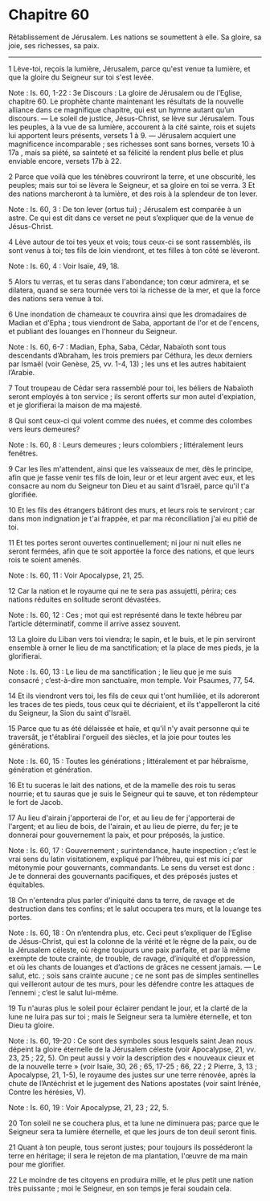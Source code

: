 # Chapitre 60

Rétablissement de Jérusalem.
Les nations se soumettent à elle.
Sa gloire, sa joie, ses richesses, sa paix.

***

1 Lève-toi, reçois la lumière, Jérusalem, parce qu'est venue ta lumière, et que la gloire du Seigneur sur toi s'est levée.

<span class="bible-note">Note : </span> Is. 60, 1-22 : 3e Discours : La gloire de Jérusalem ou de l’Eglise, chapitre 60. Le prophète chante maintenant les résultats de la nouvelle alliance dans ce magnifique chapitre, qui est un hymne autant qu’un discours. ― Le soleil de justice, Jésus-Christ, se lève sur Jérusalem. Tous les peuples, à la vue de sa lumière, accourent à la cité sainte, rois et sujets lui apportent leurs présents, versets 1 à 9. ― Jérusalem acquiert une magnificence incomparable ; ses richesses sont sans bornes, versets 10 à 17a , mais sa piété, sa sainteté et sa félicité la rendent plus belle et plus enviable encore, versets 17b à 22.


2 Parce que voilà que les ténèbres couvriront la terre, et une obscurité, les peuples; mais sur toi se lèvera le Seigneur, et sa gloire en toi se verra. 3 Et des nations marcheront à ta lumière, et des rois à la splendeur de ton lever.

<span class="bible-note">Note : </span> Is. 60, 3 : De ton lever (ortus tui) ; Jérusalem est comparée à un astre. Ce qui est dit dans ce verset ne peut s’expliquer que de la venue de Jésus-Christ.


4 Lève autour de toi tes yeux et vois; tous ceux-ci se sont rassemblés, ils sont venus à toi; tes fils de loin viendront, et tes filles à ton côté se lèveront.

<span class="bible-note">Note : </span> Is. 60, 4 : Voir Isaïe, 49, 18.


5 Alors tu verras, et tu seras dans l'abondance; ton cœur admirera, et se dilatera, quand se sera tournée vers toi la richesse de la mer, et que la force des nations sera venue à toi.


6 Une inondation de chameaux te couvrira ainsi que les dromadaires de Madian et d'Epha ; tous viendront de Saba, apportant de l'or et de l'encens, et publiant des louanges en l'honneur du Seigneur.

<span class="bible-note">Note : </span> Is. 60, 6-7 : Madian, Epha, Saba, Cédar, Nabaïoth sont tous descendants d’Abraham, les trois premiers par Céthura, les deux derniers par Ismaël (voir Genèse, 25, vv. 1-4, 13) ; les uns et les autres habitaient l’Arabie.


7 Tout troupeau de Cédar sera rassemblé pour toi, les béliers de Nabaïoth seront employés à ton service ; ils seront offerts sur mon autel d'expiation, et je glorifierai la maison de ma majesté.


8 Qui sont ceux-ci qui volent comme des nuées, et comme des colombes vers leurs demeures?

<span class="bible-note">Note : </span> Is. 60, 8 : Leurs demeures ; leurs colombiers ; littéralement leurs fenêtres.

9 Car les îles m'attendent, ainsi que les vaisseaux de mer, dès le principe, afin que je fasse venir tes fils de loin, leur or et leur argent avec eux, et les consacre au nom du Seigneur ton Dieu et au saint d'Israël, parce qu'il t'a glorifiée.


10 Et les fils des étrangers bâtiront des murs, et leurs rois te serviront ; car dans mon indignation je t'ai frappée, et par ma réconciliation j'ai eu pitié de toi.


11 Et tes portes seront ouvertes continuellement; ni jour ni nuit elles ne seront fermées, afin que te soit apportée la force des nations, et que leurs rois te soient amenés.

<span class="bible-note">Note : </span> Is. 60, 11 : Voir Apocalypse, 21, 25.

12 Car la nation et le royaume qui ne te sera pas assujetti, périra; ces nations réduites en solitude seront dévastées.

<span class="bible-note">Note : </span> Is. 60, 12 : Ces ; mot qui est représenté dans le texte hébreu par l’article déterminatif, comme il arrive assez souvent.


13 La gloire du Liban vers toi viendra; le sapin, et le buis, et le pin serviront ensemble à orner le lieu de ma sanctification; et la place de mes pieds, je la glorifierai.

<span class="bible-note">Note : </span> Is. 60, 13 : Le lieu de ma sanctification ; le lieu que je me suis consacré ; c’est-à-dire mon sanctuaire, mon temple. Voir Psaumes, 77, 54.


14 Et ils viendront vers toi, les fils de ceux qui t'ont humiliée, et ils adoreront les traces de tes pieds, tous ceux qui te décriaient, et ils t'appelleront la cité du Seigneur, la Sion du saint d'Israël.


15 Parce que tu as été délaissée et haïe, et qu'il n'y avait personne qui te traversât, je t'établirai l'orgueil des siècles, et la joie pour toutes les générations.

<span class="bible-note">Note : </span> Is. 60, 15 : Toutes les générations ; littéralement et par hébraïsme, génération et génération.


16 Et tu suceras le lait des nations, et de la mamelle des rois tu seras nourrie; et tu sauras que je suis le Seigneur qui te sauve, et ton rédempteur le fort de Jacob.


17 Au lieu d'airain j'apporterai de l'or, et au lieu de fer j'apporterai de l'argent; et au lieu de bois, de l'airain, et au lieu de pierre, du fer; je te donnerai pour gouvernement la paix, et pour préposés, la justice.

<span class="bible-note">Note : </span> Is. 60, 17 : Gouvernement ; surintendance, haute inspection ; c’est le vrai sens du latin visitationem, expliqué par l’hébreu, qui est mis ici par métonymie pour gouvernants, commandants. Le sens du verset est donc : Je te donnerai des gouvernants pacifiques, et des préposés justes et équitables.


18 On n'entendra plus parler d'iniquité dans ta terre, de ravage et de destruction dans tes confins; et le salut occupera tes murs, et la louange tes portes.

<span class="bible-note">Note : </span> Is. 60, 18 : On n’entendra plus, etc. Ceci peut s’expliquer de l’Eglise de Jésus-Christ, qui est la colonne de la vérité et le règne de la paix, ou de la Jérusalem céleste, où règne toujours une paix parfaite, et par là même exempte de toute crainte, de trouble, de ravage, d’iniquité et d’oppression, et où les chants de louanges et d’actions de grâces ne cessent jamais. ― Le salut, etc. ; sois sans crainte aucune ; ce ne sont pas de simples sentinelles qui veilleront autour de tes murs, pour les défendre contre les attaques de l’ennemi ; c’est le salut lui-même.


19 Tu n'auras plus le soleil pour éclairer pendant le jour, et la clarté de la lune ne luira pas sur toi ; mais le Seigneur sera ta lumière éternelle, et ton Dieu ta gloire.

<span class="bible-note">Note : </span> Is. 60, 19-20 : Ce sont des symboles sous lesquels saint Jean nous dépeint la gloire éternelle de la Jérusalem céleste (voir Apocalypse, 21, vv. 23, 25 ; 22, 5). On peut aussi y voir la description des « nouveaux cieux et de la nouvelle terre » (voir Isaïe, 30, 26 ; 65, 17-25 ; 66, 22 ; 2 Pierre, 3, 13 ; Apocalypse, 21, 1-5), le royaume des justes sur une terre rénovée, après la chute de l’Antéchrist et le jugement des Nations apostates (voir saint Irénée, Contre les hérésies, V).

<span class="bible-note">Note : </span> Is. 60, 19 : Voir Apocalypse, 21, 23 ; 22, 5.


20 Ton soleil ne se couchera plus, et ta lune ne diminuera pas; parce que le Seigneur sera ta lumière éternelle, et que les jours de ton deuil seront finis.


21 Quant à ton peuple, tous seront justes; pour toujours ils posséderont la terre en héritage; il sera le rejeton de ma plantation, l'œuvre de ma main pour me glorifier.


22 Le moindre de tes citoyens en produira mille, et le plus petit une nation très puissante ; moi le Seigneur, en son temps je ferai soudain cela.

